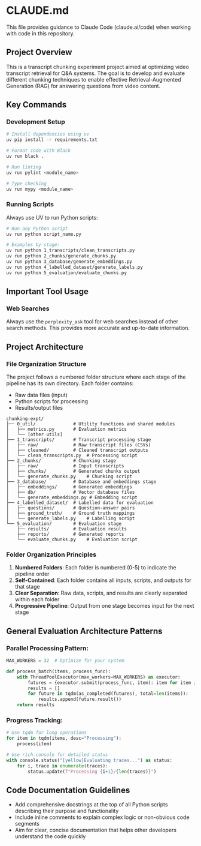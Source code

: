 # CLAUDE.md

This file provides guidance to Claude Code (claude.ai/code) when working with code in this repository.

## Project Overview

This is a transcript chunking experiment project aimed at optimizing video transcript retrieval for Q&A systems. The goal is to develop and evaluate different chunking techniques to enable effective Retrieval-Augmented Generation (RAG) for answering questions from video content.

## Key Commands

### Development Setup

```bash
# Install dependencies using uv
uv pip install -r requirements.txt

# Format code with Black
uv run black .

# Run linting
uv run pylint <module_name>

# Type checking
uv run mypy <module_name>
```

### Running Scripts

Always use UV to run Python scripts:

```bash
# Run any Python script
uv run python script_name.py

# Examples by stage:
uv run python 1_transcripts/clean_transcripts.py
uv run python 2_chunks/generate_chunks.py
uv run python 3_database/generate_embeddings.py
uv run python 4_labelled_dataset/generate_labels.py
uv run python 5_evaluation/evaluate_chunks.py
```

## Important Tool Usage

### Web Searches

Always use the `perplexity_ask` tool for web searches instead of other search methods. This provides more accurate and up-to-date information.

## Project Architecture

### File Organization Structure

The project follows a numbered folder structure where each stage of the pipeline has its own directory. Each folder contains:
- Raw data files (input)
- Python scripts for processing
- Results/output files

```
chunking-expt/
├── 0_util/              # Utility functions and shared modules
│   ├── metrics.py       # Evaluation metrics
│   └── [other utils]
├── 1_transcripts/       # Transcript processing stage
│   ├── raw/             # Raw transcript files (CSVs)
│   ├── cleaned/         # Cleaned transcript outputs
│   └── clean_transcripts.py  # Processing script
├── 2_chunks/            # Chunking stage
│   ├── raw/             # Input transcripts
│   ├── chunks/          # Generated chunks output
│   └── generate_chunks.py    # Chunking script
├── 3_database/          # Database and embeddings stage
│   ├── embeddings/      # Generated embeddings
│   ├── db/              # Vector database files
│   └── generate_embeddings.py # Embedding script
├── 4_labelled_dataset/  # Labelled data for evaluation
│   ├── questions/       # Question-answer pairs
│   ├── ground_truth/    # Ground truth mappings
│   └── generate_labels.py    # Labelling script
└── 5_evaluation/        # Evaluation stage
    ├── results/         # Evaluation results
    ├── reports/         # Generated reports
    └── evaluate_chunks.py    # Evaluation script
```

### Folder Organization Principles

1. **Numbered Folders**: Each folder is numbered (0-5) to indicate the pipeline order
2. **Self-Contained**: Each folder contains all inputs, scripts, and outputs for that stage
3. **Clear Separation**: Raw data, scripts, and results are clearly separated within each folder
4. **Progressive Pipeline**: Output from one stage becomes input for the next stage

## General Evaluation Architecture Patterns

### Parallel Processing Pattern:

```python
MAX_WORKERS = 32  # Optimize for your system

def process_batch(items, process_func):
    with ThreadPoolExecutor(max_workers=MAX_WORKERS) as executor:
        futures = {executor.submit(process_func, item): item for item in items}
        results = []
        for future in tqdm(as_completed(futures), total=len(items)):
            results.append(future.result())
    return results
```

### Progress Tracking:

```python
# Use tqdm for long operations
for item in tqdm(items, desc="Processing"):
    process(item)

# Use rich.console for detailed status
with console.status("[yellow]Evaluating traces...") as status:
    for i, trace in enumerate(traces):
        status.update(f"Processing {i+1}/{len(traces)}")
```

## Code Documentation Guidelines

- Add comprehensive docstrings at the top of all Python scripts describing their purpose and functionality
- Include inline comments to explain complex logic or non-obvious code segments
- Aim for clear, concise documentation that helps other developers understand the code quickly

